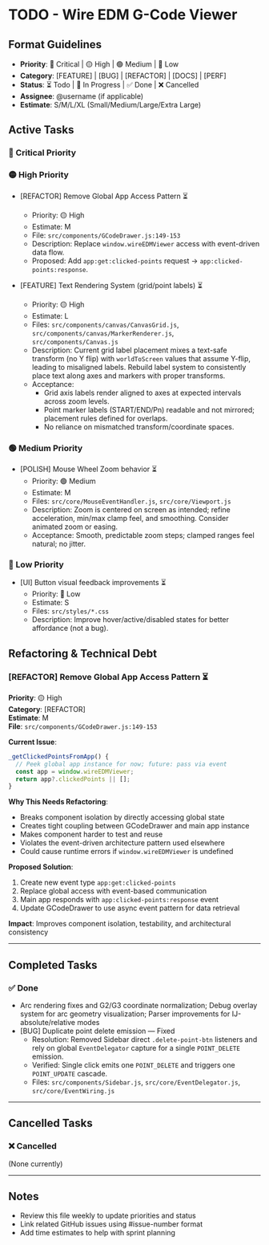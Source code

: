 # TODO - Wire EDM G-Code Viewer

## Format Guidelines
- **Priority**: 🔴 Critical | 🟡 High | 🟢 Medium | 🔵 Low
- **Category**: [FEATURE] | [BUG] | [REFACTOR] | [DOCS] | [PERF]
- **Status**: ⏳ Todo | 🔄 In Progress | ✅ Done | ❌ Cancelled
- **Assignee**: @username (if applicable)
- **Estimate**: S/M/L/XL (Small/Medium/Large/Extra Large)

## Active Tasks

### 🔴 Critical Priority

<!-- none currently -->

### 🟡 High Priority

- [REFACTOR] Remove Global App Access Pattern ⏳
  - Priority: 🟡 High
  - Estimate: M
  - File: `src/components/GCodeDrawer.js:149-153`
  - Description: Replace `window.wireEDMViewer` access with event-driven data flow.
  - Proposed: Add `app:get:clicked-points` request → `app:clicked-points:response`.

- [FEATURE] Text Rendering System (grid/point labels) ⏳
  - Priority: 🟡 High
  - Estimate: L
  - Files: `src/components/canvas/CanvasGrid.js`, `src/components/canvas/MarkerRenderer.js`, `src/components/Canvas.js`
  - Description: Current grid label placement mixes a text-safe transform (no Y flip) with `worldToScreen` values that assume Y-flip, leading to misaligned labels. Rebuild label system to consistently place text along axes and markers with proper transforms.
  - Acceptance:
    - Grid axis labels render aligned to axes at expected intervals across zoom levels.
    - Point marker labels (START/END/Pn) readable and not mirrored; placement rules defined for overlaps.
    - No reliance on mismatched transform/coordinate spaces.

### 🟢 Medium Priority

- [POLISH] Mouse Wheel Zoom behavior ⏳
  - Priority: 🟢 Medium
   - Estimate: M
  - Files: `src/core/MouseEventHandler.js`, `src/core/Viewport.js`
  - Description: Zoom is centered on screen as intended; refine acceleration, min/max clamp feel, and smoothing. Consider animated zoom or easing.
  - Acceptance: Smooth, predictable zoom steps; clamped ranges feel natural; no jitter.

### 🔵 Low Priority

- [UI] Button visual feedback improvements ⏳
  - Priority: 🔵 Low
  - Estimate: S
  - Files: `src/styles/*.css`
  - Description: Improve hover/active/disabled states for better affordance (not a bug).

## Refactoring & Technical Debt

### [REFACTOR] Remove Global App Access Pattern ⏳
**Priority**: 🟡 High  
**Category**: [REFACTOR]  
**Estimate**: M  
**File**: `src/components/GCodeDrawer.js:149-153`

**Current Issue**:
```javascript
_getClickedPointsFromApp() {
  // Peek global app instance for now; future: pass via event
  const app = window.wireEDMViewer;
  return app?.clickedPoints || [];
}
```

**Why This Needs Refactoring**:
- Breaks component isolation by directly accessing global state
- Creates tight coupling between GCodeDrawer and main app instance
- Makes component harder to test and reuse
- Violates the event-driven architecture pattern used elsewhere
- Could cause runtime errors if `window.wireEDMViewer` is undefined

**Proposed Solution**:
1. Create new event type `app:get:clicked-points` 
2. Replace global access with event-based communication
3. Main app responds with `app:clicked-points:response` event
4. Update GCodeDrawer to use async event pattern for data retrieval

**Impact**: Improves component isolation, testability, and architectural consistency

---

## Completed Tasks

### ✅ Done
- Arc rendering fixes and G2/G3 coordinate normalization; Debug overlay system for arc geometry visualization; Parser improvements for IJ-absolute/relative modes
 - [BUG] Duplicate point delete emission — Fixed
   - Resolution: Removed Sidebar direct `.delete-point-btn` listeners and rely on global `EventDelegator` capture for a single `POINT_DELETE` emission.
   - Verified: Single click emits one `POINT_DELETE` and triggers one `POINT_UPDATE` cascade.
   - Files: `src/components/Sidebar.js`, `src/core/EventDelegator.js`, `src/core/EventWiring.js`


---

## Cancelled Tasks

### ❌ Cancelled
(None currently)

---

## Notes
- Review this file weekly to update priorities and status
- Link related GitHub issues using #issue-number format
- Add time estimates to help with sprint planning
